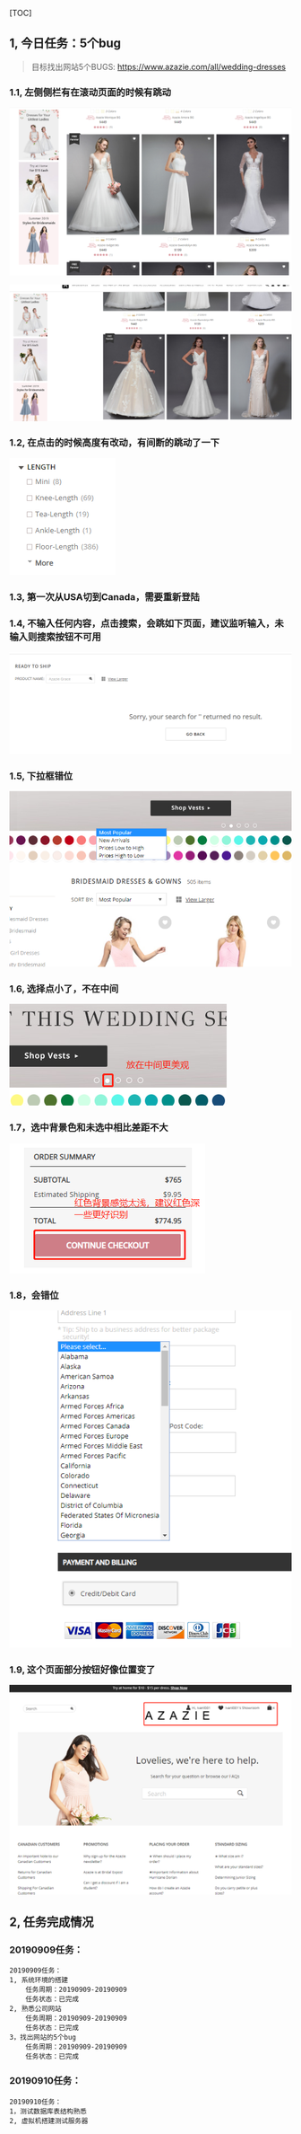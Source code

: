 [TOC]

## 1, 今日任务：5个bug

> 目标找出网站5个BUGS: https://www.azazie.com/all/wedding-dresses

### 1.1, 左侧侧栏有在滚动页面的时候有跳动

![1568009244784](assets\1568009244784.png)

![1568009279739](assets\1568009279739.png)



### 1.2, 在点击的时候高度有改动，有间断的跳动了一下

![1568009527792](assets\1568009527792.png)

### 1.3, 第一次从USA切到Canada，需要重新登陆



### 1.4, 不输入任何内容，点击搜索，会跳如下页面，建议监听输入，未输入则搜索按钮不可用

![1568011093764](assets\1568011093764.png)

### 1.5, 下拉框错位

![1568011329091](assets\1568011329091.png)





### 1.6, 选择点小了，不在中间

![1568011457059](assets\1568011457059.png)



### 1.7，选中背景色和未选中相比差距不大

![1568011857051](assets\1568011857051.png)

### 1.8，会错位

![1568011935827](assets\1568011935827.png)

### 1.9, 这个页面部分按钮好像位置变了

![1568012272807](assets\1568012272807.png)





## 2, 任务完成情况

### 20190909任务：

```shell
20190909任务：
1, 系统环境的搭建
	任务周期：20190909-20190909
	任务状态：已完成
2, 熟悉公司网站
	任务周期：20190909-20190909
	任务状态：已完成
3，找出网站的5个bug
	任务周期：20190909-20190909
	任务状态：已完成
```

### 20190910任务：

```shell
20190910任务：
1，测试数据库表结构熟悉
2, 虚拟机搭建测试服务器
```

